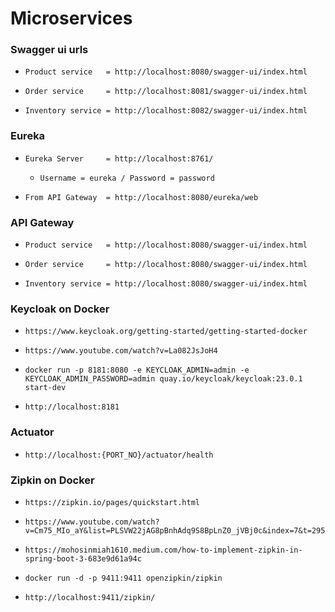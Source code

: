 # Microservices

### Swagger ui urls
*     Product service   = http://localhost:8080/swagger-ui/index.html
*     Order service     = http://localhost:8081/swagger-ui/index.html
*     Inventory service = http://localhost:8082/swagger-ui/index.html

### Eureka
*     Eureka Server     = http://localhost:8761/ 
  *     Username = eureka / Password = password
*     From API Gateway  = http://localhost:8080/eureka/web

### API Gateway
*     Product service   = http://localhost:8080/swagger-ui/index.html
*     Order service     = http://localhost:8080/swagger-ui/index.html
*     Inventory service = http://localhost:8080/swagger-ui/index.html


### Keycloak on Docker

*     https://www.keycloak.org/getting-started/getting-started-docker
*     https://www.youtube.com/watch?v=La082JsJoH4
*     docker run -p 8181:8080 -e KEYCLOAK_ADMIN=admin -e KEYCLOAK_ADMIN_PASSWORD=admin quay.io/keycloak/keycloak:23.0.1 start-dev
*     http://localhost:8181


### Actuator 
*     http://localhost:{PORT_NO}/actuator/health


### Zipkin on Docker
*     https://zipkin.io/pages/quickstart.html
*     https://www.youtube.com/watch?v=Cm75_MIo_aY&list=PLSVW22jAG8pBnhAdq9S8BpLnZ0_jVBj0c&index=7&t=295s
*     https://mohosinmiah1610.medium.com/how-to-implement-zipkin-in-spring-boot-3-683e9d61a94c
*     docker run -d -p 9411:9411 openzipkin/zipkin
*     http://localhost:9411/zipkin/


